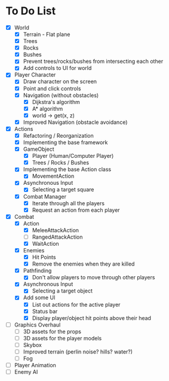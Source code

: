 # To Do List

- [x] World
  - [x] Terrain - Flat plane
  - [x] Trees
  - [x] Rocks
  - [x] Bushes
  - [x] Prevent trees/rocks/bushes from intersecting each other
  - [x] Add controls to UI for world
- [x] Player Character
  - [x] Draw character on the screen
  - [x] Point and click controls
  - [x] Navigation (without obstacles)
    - [x] Dijkstra's algorithm
    - [x] A\* algorithm
    - [x] world -> get(x, z)
  - [x] Improved Navigation (obstacle avoidance)
- [x] Actions
  - [x] Refactoring / Reorganization
  - [x] Implementing the base framework
  - [x] GameObject
    - [x] Player (Human/Computer Player)
    - [x] Trees / Rocks / Bushes
  - [x] Implementing the base Action class
    - [x] MovementAction
  - [x] Asynchronous Input
    - [x] Selecting a target square
  - [x] Combat Manager
    - [x] Iterate through all the players
    - [x] Request an action from each player
- [x] Combat
  - [x] Action
    - [x] MeleeAttackAction
    - [ ] RangedAttackAction
    - [x] WaitAction
  - [x] Enemies
    - [x] Hit Points
    - [x] Remove the enemies when they are killed
  - [x] Pathfinding
    - [x] Don't allow players to move through other players
  - [x] Asynchronous Input
    - [x] Selecting a target object
  - [x] Add some UI
    - [x] List out actions for the active player
    - [x] Status bar
    - [x] Display player/object hit points above their head
- [ ] Graphics Overhaul
  - [ ] 3D assets for the props
  - [ ] 3D assets for the player models
  - [ ] Skybox
  - [ ] Improved terrain (perlin noise? hills? water?)
  - [ ] Fog
- [ ] Player Animation
- [ ] Enemy AI
